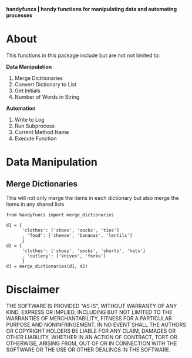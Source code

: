 **handyfuncs | handy functions for manipulating data and automating processes**

<h1>About</h1>

This functions in this package include but are not not limited to:

**Data Manipulation**

1. Merge Dictrionaries
2. Convert Dictionary to List
3. Get Initials
4. Number of Words in String

**Automation**

1. Write to Log
2. Run Subprocess
3. Current Method Name
4. Execute Function

<h1>Data Manipulation</h>
    
<h2>Merge Dictionaries</h2>

This will not only merge the items in each dictionary but also merge the items in any shared lists

    from handyfuncs import merge_dictionaries
    
    d1 = {
          'clothes': ['shoes', 'socks', 'ties']
          , 'food': ['cheese', 'bananas', 'lentils']
          }
    d2 = {
          'clothes': ['shoes', 'socks', 'shorts', 'hats']
          , 'cutlery': ['knives', 'forks']
          }
    d3 = merge_dictionaries(d1, d2)

<h1>Disclaimer</h1>

THE SOFTWARE IS PROVIDED "AS IS", WITHOUT WARRANTY OF ANY KIND, EXPRESS OR
IMPLIED, INCLUDING BUT NOT LIMITED TO THE WARRANTIES OF MERCHANTABILITY,
FITNESS FOR A PARTICULAR PURPOSE AND NONINFRINGEMENT. IN NO EVENT SHALL THE
AUTHORS OR COPYRIGHT HOLDERS BE LIABLE FOR ANY CLAIM, DAMAGES OR OTHER
LIABILITY, WHETHER IN AN ACTION OF CONTRACT, TORT OR OTHERWISE, ARISING FROM,
OUT OF OR IN CONNECTION WITH THE SOFTWARE OR THE USE OR OTHER DEALINGS IN THE
SOFTWARE.